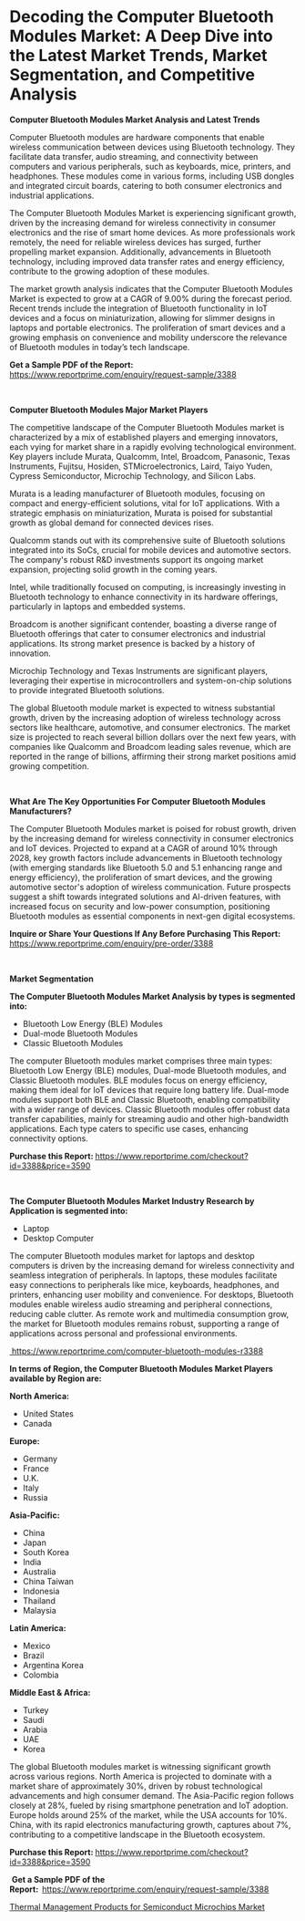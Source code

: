 <p><h1>Decoding the Computer Bluetooth Modules Market: A Deep Dive into the Latest Market Trends, Market Segmentation, and Competitive Analysis</h1></p><p><strong>Computer Bluetooth Modules Market Analysis and Latest Trends</strong></p>
<p><p>Computer Bluetooth modules are hardware components that enable wireless communication between devices using Bluetooth technology. They facilitate data transfer, audio streaming, and connectivity between computers and various peripherals, such as keyboards, mice, printers, and headphones. These modules come in various forms, including USB dongles and integrated circuit boards, catering to both consumer electronics and industrial applications.</p><p>The Computer Bluetooth Modules Market is experiencing significant growth, driven by the increasing demand for wireless connectivity in consumer electronics and the rise of smart home devices. As more professionals work remotely, the need for reliable wireless devices has surged, further propelling market expansion. Additionally, advancements in Bluetooth technology, including improved data transfer rates and energy efficiency, contribute to the growing adoption of these modules.</p><p>The market growth analysis indicates that the Computer Bluetooth Modules Market is expected to grow at a CAGR of 9.00% during the forecast period. Recent trends include the integration of Bluetooth functionality in IoT devices and a focus on miniaturization, allowing for slimmer designs in laptops and portable electronics. The proliferation of smart devices and a growing emphasis on convenience and mobility underscore the relevance of Bluetooth modules in today’s tech landscape.</p></p>
<p><strong>Get a Sample PDF of the Report:&nbsp;</strong> <a href="https://www.reportprime.com/enquiry/request-sample/3388?utm_campaign=3555&utm_medium=2&utm_source=Github&utm_content=ia&utm_term=18032025&utm_id=computer-bluetooth-modules">https://www.reportprime.com/enquiry/request-sample/3388</a></p>
<p>&nbsp;</p>
<p><strong>Computer Bluetooth Modules Major Market Players</strong></p>
<p><p>The competitive landscape of the Computer Bluetooth Modules market is characterized by a mix of established players and emerging innovators, each vying for market share in a rapidly evolving technological environment. Key players include Murata, Qualcomm, Intel, Broadcom, Panasonic, Texas Instruments, Fujitsu, Hosiden, STMicroelectronics, Laird, Taiyo Yuden, Cypress Semiconductor, Microchip Technology, and Silicon Labs.</p><p>Murata is a leading manufacturer of Bluetooth modules, focusing on compact and energy-efficient solutions, vital for IoT applications. With a strategic emphasis on miniaturization, Murata is poised for substantial growth as global demand for connected devices rises.</p><p>Qualcomm stands out with its comprehensive suite of Bluetooth solutions integrated into its SoCs, crucial for mobile devices and automotive sectors. The company's robust R&D investments support its ongoing market expansion, projecting solid growth in the coming years.</p><p>Intel, while traditionally focused on computing, is increasingly investing in Bluetooth technology to enhance connectivity in its hardware offerings, particularly in laptops and embedded systems. </p><p>Broadcom is another significant contender, boasting a diverse range of Bluetooth offerings that cater to consumer electronics and industrial applications. Its strong market presence is backed by a history of innovation.</p><p>Microchip Technology and Texas Instruments are significant players, leveraging their expertise in microcontrollers and system-on-chip solutions to provide integrated Bluetooth solutions.</p><p>The global Bluetooth module market is expected to witness substantial growth, driven by the increasing adoption of wireless technology across sectors like healthcare, automotive, and consumer electronics. The market size is projected to reach several billion dollars over the next few years, with companies like Qualcomm and Broadcom leading sales revenue, which are reported in the range of billions, affirming their strong market positions amid growing competition.</p></p>
<p>&nbsp;</p>
<p><strong>What Are The Key Opportunities For Computer Bluetooth Modules Manufacturers?</strong></p>
<p><p>The Computer Bluetooth Modules market is poised for robust growth, driven by the increasing demand for wireless connectivity in consumer electronics and IoT devices. Projected to expand at a CAGR of around 10% through 2028, key growth factors include advancements in Bluetooth technology (with emerging standards like Bluetooth 5.0 and 5.1 enhancing range and energy efficiency), the proliferation of smart devices, and the growing automotive sector's adoption of wireless communication. Future prospects suggest a shift towards integrated solutions and AI-driven features, with increased focus on security and low-power consumption, positioning Bluetooth modules as essential components in next-gen digital ecosystems.</p></p>
<p><strong>Inquire or Share Your Questions If Any Before Purchasing This Report:</strong> <a href="https://www.reportprime.com/enquiry/pre-order/3388?utm_campaign=3555&utm_medium=2&utm_source=Github&utm_content=ia&utm_term=18032025&utm_id=computer-bluetooth-modules">https://www.reportprime.com/enquiry/pre-order/3388</a></p>
<p>&nbsp;</p>
<p><strong>Market Segmentation</strong></p>
<p><strong>The Computer Bluetooth Modules Market Analysis by types is segmented into:</strong></p>
<p><ul><li>Bluetooth Low Energy (BLE) Modules</li><li>Dual-mode Bluetooth Modules</li><li>Classic Bluetooth Modules</li></ul></p>
<p><p>The computer Bluetooth modules market comprises three main types: Bluetooth Low Energy (BLE) modules, Dual-mode Bluetooth modules, and Classic Bluetooth modules. BLE modules focus on energy efficiency, making them ideal for IoT devices that require long battery life. Dual-mode modules support both BLE and Classic Bluetooth, enabling compatibility with a wider range of devices. Classic Bluetooth modules offer robust data transfer capabilities, mainly for streaming audio and other high-bandwidth applications. Each type caters to specific use cases, enhancing connectivity options.</p></p>
<p><strong>Purchase this Report:&nbsp;</strong><a href="https://www.reportprime.com/checkout?id=3388&price=3590&utm_campaign=3555&utm_medium=2&utm_source=Github&utm_content=ia&utm_term=18032025&utm_id=computer-bluetooth-modules">https://www.reportprime.com/checkout?id=3388&price=3590</a></p>
<p>&nbsp;</p>
<p><strong>The Computer Bluetooth Modules Market Industry Research by Application is segmented into:</strong></p>
<p><ul><li>Laptop</li><li>Desktop Computer</li></ul></p>
<p><p>The computer Bluetooth modules market for laptops and desktop computers is driven by the increasing demand for wireless connectivity and seamless integration of peripherals. In laptops, these modules facilitate easy connections to peripherals like mice, keyboards, headphones, and printers, enhancing user mobility and convenience. For desktops, Bluetooth modules enable wireless audio streaming and peripheral connections, reducing cable clutter. As remote work and multimedia consumption grow, the market for Bluetooth modules remains robust, supporting a range of applications across personal and professional environments.</p></p>
<p><a href="https://www.reportprime.com/computer-bluetooth-modules-r3388?utm_campaign=3555&utm_medium=2&utm_source=Github&utm_content=ia&utm_term=18032025&utm_id=computer-bluetooth-modules">&nbsp;https://www.reportprime.com/computer-bluetooth-modules-r3388</a></p>
<p><strong>In terms of Region, the Computer Bluetooth Modules Market Players available by Region are:</strong></p>
<p>
    <p> <strong> North America: </strong>
        <ul>
            <li>United States</li>
            <li>Canada</li>
        </ul>
        </p> 
    <p> <strong> Europe: </strong>
        <ul>
            <li>Germany</li>
            <li>France</li>
            <li>U.K.</li>
            <li>Italy</li>
            <li>Russia</li>
        </ul>
        </p> 
    <p> <strong> Asia-Pacific: </strong>
        <ul>
            <li>China</li>
            <li>Japan</li>
            <li>South Korea</li>
            <li>India</li>
            <li>Australia</li>
            <li>China Taiwan</li>
            <li>Indonesia</li>
            <li>Thailand</li>
            <li>Malaysia</li>
        </ul>
        </p> 
    <p> <strong> Latin America: </strong>
        <ul>
            <li>Mexico</li>
            <li>Brazil</li>
            <li>Argentina Korea</li>
            <li>Colombia</li>
        </ul>
        </p> 
    <p> <strong> Middle East & Africa: </strong>
        <ul>
            <li>Turkey</li>
            <li>Saudi</li>
            <li>Arabia</li>
            <li>UAE</li>
            <li>Korea</li>
        </ul>
    </p>
    </p>
<p><p>The global Bluetooth modules market is witnessing significant growth across various regions. North America is projected to dominate with a market share of approximately 30%, driven by robust technological advancements and high consumer demand. The Asia-Pacific region follows closely at 28%, fueled by rising smartphone penetration and IoT adoption. Europe holds around 25% of the market, while the USA accounts for 10%. China, with its rapid electronics manufacturing growth, captures about 7%, contributing to a competitive landscape in the Bluetooth ecosystem.</p></p>
<p><strong>Purchase this Report: </strong><a href="https://www.reportprime.com/checkout?id=3388&price=3590&utm_campaign=3555&utm_medium=2&utm_source=Github&utm_content=ia&utm_term=18032025&utm_id=computer-bluetooth-modules">https://www.reportprime.com/checkout?id=3388&price=3590</a></p>
<p>&nbsp;<strong>Get a Sample PDF of the Report:&nbsp;&nbsp;</strong><a href="https://www.reportprime.com/enquiry/request-sample/3388?utm_campaign=3555&utm_medium=2&utm_source=Github&utm_content=ia&utm_term=18032025&utm_id=computer-bluetooth-modules">https://www.reportprime.com/enquiry/request-sample/3388</a></p>
<p><strong></strong></p>
<p><p><a href="https://github.com/signallaikun/Market-Research-Report-List-1/blob/main/thermal-management-products-for-semiconduct-microchips-market.md?utm_campaign=3555&utm_medium=2&utm_source=Github&utm_content=ia&utm_term=18032025&utm_id=computer-bluetooth-modules">Thermal Management Products for Semiconduct Microchips Market</a></p></p>